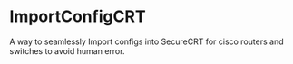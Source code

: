 # ImportConfigCRT
A way to seamlessly Import configs into SecureCRT for cisco routers and switches to avoid human error.
